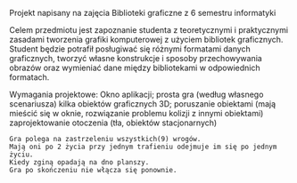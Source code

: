 Projekt napisany na zajęcia Biblioteki graficzne z 6 semestru informatyki 

Celem przedmiotu jest zapoznanie studenta z teoretycznymi i praktycznymi zasadami tworzenia grafiki komputerowej
z użyciem bibliotek graficznych. Student będzie potrafił posługiwać się różnymi formatami danych graficznych, 
tworzyć własne konstrukcje i sposoby przechowywania obrazów oraz wymieniać dane między bibliotekami w odpowiednich formatach.

Wymagania projektowe:
Okno aplikacji; prosta gra (według własnego scenariusza)
kilka obiektów graficznych 3D; poruszanie obiektami (mają mieścić się
w oknie, rozwiązanie problemu kolizji z innymi obiektami)
zaprojektowanie otoczenia (tła, obiektów stacjonarnych) 



    Gra polega na zastrzeleniu wszystkich(9) wrogów.
    Mają oni po 2 życia przy jednym trafieniu odejmuje im się po jednym życiu.
    Kiedy zginą opadają na dno planszy.
    Gra po skończeniu nie włącza się ponownie.
